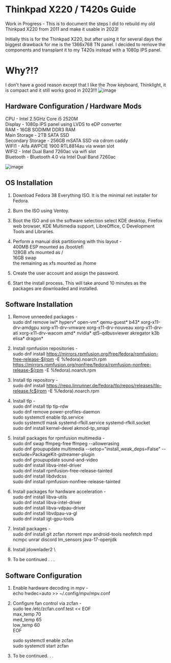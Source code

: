 # Thinkpad X220 / T420s Guide
Work in Progress - This is to document the steps I did to rebuild my old Thinkpad X220 from 2011 and make it usable in 2023!

Initially this is for the Thinkpad X220, but after using it for several days the biggest drawback for me is the 1366x768 TN panel. I decided to remove the components and transplant it to my T420s instead with a 1080p IPS panel.

# Why?!?
I don't have a good reason except that I like the 7row keyboard, Thinklight, it is compact and it still works good in 2023!!!
![image](https://github.com/ryanrudolfoba/Thinkpad-X220-Guide/assets/98122529/1bb43929-2825-4c53-b60f-3cb5688ff0af)


## Hardware Configuration / Hardware Mods
CPU - Intel 2.5GHz Core i5 2520M \
Display - 1080p IPS panel using LVDS to eDP converter \
RAM - 16GB SODIMM DDR3 RAM \
Main Storage - 2TB SATA SSD \
Secondary Storage - 256GB mSATA SSD via cdrom caddy \
WIFI1 - Alfa AWPCIE 1900 RTL8814au via wwan slot \
WIFI2 - Intel Dual Band 7260ac via wifi slot \
Bluetooth - Bluetooth 4.0 via Intel Dual Band 7260ac

![image](https://github.com/ryanrudolfoba/Thinkpad-X220-Guide/assets/98122529/1c1b878c-5d0b-4d88-a83b-71b9db25f4c5)


## OS Installation
1. Download Fedora 38 Everything ISO. It is the minimal net installer for Fedora.

2. Burn the ISO using Ventoy.

3. Boot the ISO and on the software selection select KDE desktop, Firefox web browser, KDE Multimedia support, LibreOffice, C Development Tools and Libraries.

4. Perform a manual disk partitioning with this layout - \
   400MB ESP mounted as /boot/efi \
   128GB xfs mounted as / \
   16GB swap \
   the remaining as xfs mounted as /home

5. Create the user account and assign the password.

6. Start the install process. This will take around 10 minutes as the packages are downloaded and installed.


## Software Installation
1. Remove unneeded packages - \
   sudo dnf remove iwl* hyperv* open-vm* qemu-guest* b43* xorg-x11-drv-amdgpu xorg-x11-drv-vmware xorg-x11-drv-nouveau xorg-x11-drv-ati xorg-x11-drv-wacom amd* nvidia* qt5-qdbusviewer akregator k3b elisa* dragon*

2. Install rpmfusion repositories - \
   sudo dnf install https://mirrors.rpmfusion.org/free/fedora/rpmfusion-free-release-$(rpm -E %fedora).noarch.rpm https://mirrors.rpmfusion.org/nonfree/fedora/rpmfusion-nonfree-release-$(rpm -E %fedora).noarch.rpm

3. Install tlp repository - \
   sudo dnf install https://repo.linrunner.de/fedora/tlp/repos/releases/tlp-release.fc$(rpm -E %fedora).noarch.rpm
   
4. Install tlp - \
   sudo dnf install tlp tlp-rdw \
   sudo dnf remove power-profiles-daemon \
   sudo systemctl enable tlp.service \
   sudo systemctl mask systemd-rfkill.service systemd-rfkill.socket \
   sudo dnf install kernel-devel akmod-tp_smapi
   
5. Install packages for rpmfusion multimedia - \
   sudo dnf swap ffmpeg-free ffmpeg --allowerasing \
   sudo dnf groupupdate multimedia --setop="install_weak_deps=False" --exclude=PackageKit-gstreamer-plugin \
   sudo dnf groupupdate sound-and-video \
   sudo dnf install libva-intel-driver \
   sudo dnf install rpmfusion-free-release-tainted \
   sudo dnf install libdvdcss \
   sudo dnf install rpmfusion-nonfree-release-tainted

6. Install packages for hardware acceleration - \
   sudo dnf install libva-utils \
   sudo dnf install libva-intel-driver \
   sudo dnf install libva-vdpau-driver \
   sudo dnf install libvdpau-va-gl \
   sudo dnf install igt-gpu-tools
   
8. Install packages -\
   sudo dnf install git zcfan rtorrent mpv android-tools neofetch mpd ncmpc unrar discord lm_sensors java-17-openjdk
   
9. Install jdownlader2 \

10. To be continued . . .


## Software Configuration
1. Enable hardware decoding in mpv - \
   echo hwdec=auto >> ~/.config/mpv/mpv.conf

2. Configure fan control via zcfan - \
   sudo tee /etc/zcfan.conf.test << EOF \
   max_temp 70 \
   med_temp 65 \
   low_temp 60 \
   EOF

   sudo systemctl enable zcfan \
   sudo systemctl start zcfan

3. To be continued. . .
